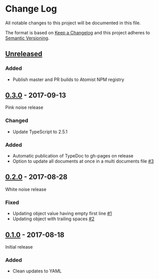 # Change Log

All notable changes to this project will be documented in this file.

The format is based on [Keep a Changelog](http://keepachangelog.com/)
and this project adheres to [Semantic Versioning](http://semver.org/).

## [Unreleased][]

[Unreleased]: https://github.com/atomist/yaml-updater/compare/0.3.0...HEAD

### Added

-   Publish master and PR builds to Atomist NPM registry

## [0.3.0][] - 2017-09-13

[0.3.0]: https://github.com/atomist/yaml-updater/compare/0.2.0...0.3.0

Pink noise release

### Changed

-   Update TypeScript to 2.5.1

### Added

-   Automatic publication of TypeDoc to gh-pages on release
-   Option to update all documents at once in a multi documents file [#3][3]

[3]: https://github.com/atomist/yaml-updater/issues/3

## [0.2.0][] - 2017-08-28

[0.2.0]: https://github.com/atomist/yaml-updater/compare/0.1.0...0.2.0

White noise release

### Fixed

-   Updating object value having empty first line [#1][1]
-   Updating object with trailing spaces [#2][2]

[1]: https://github.com/atomist/yaml-updater/issues/1
[2]: https://github.com/atomist/yaml-updater/issues/2

## [0.1.0][] - 2017-08-18

Initial release

[0.1.0]: https://github.com/atomist/yaml-updater/releases/tag/0.1.0

### Added

-   Clean updates to YAML
